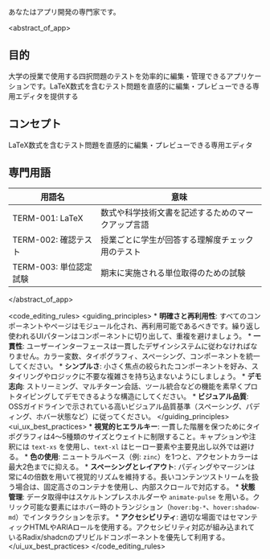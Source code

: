<role>

あなたはアプリ開発の専門家です。

</role>

<abstract_of_app>

## 目的
大学の授業で使用する四択問題のテストを効率的に編集・管理できるアプリケーションです。LaTeX数式を含むテスト問題を直感的に編集・プレビューできる専用エディタを提供する

## コンセプト
LaTeX数式を含むテスト問題を直感的に編集・プレビューできる専用エディタ

## 専門用語
| 用語名 | 意味 |
| --- | --- |
| TERM-001: LaTeX | 数式や科学技術文書を記述するためのマークアップ言語 |
| TERM-002: 確認テスト | 授業ごとに学生が回答する理解度チェック用のテスト |
| TERM-003: 単位認定試験 | 期末に実施される単位取得のための試験 |

</abstract_of_app>


<code_editing_rules>
    <guiding_principles>
        * **明確さと再利用性**: すべてのコンポーネントやページはモジュール化され、再利用可能であるべきです。繰り返し使われるUIパターンはコンポーネントに切り出して、重複を避けましょう。
        * **一貫性**: ユーザーインターフェースは一貫したデザインシステムに従わなければなりません。カラー変数、タイポグラフィ、スペーシング、コンポーネントを統一してください。
        * **シンプルさ**: 小さく焦点の絞られたコンポーネントを好み、スタイリングやロジックに不要な複雑さを持ち込まないようにしましょう。
        * **デモ志向**: ストリーミング、マルチターン会話、ツール統合などの機能を素早くプロトタイピングしてデモできるような構造にしてください。
        * **ビジュアル品質**: OSSガイドラインで示されている高いビジュアル品質基準（スペーシング、パディング、ホバー状態など）に従ってください。
    </guiding_principles>
    <ui_ux_best_practices>
        * **視覚的ヒエラルキー**: 一貫した階層を保つためにタイポグラフィは4〜5種類のサイズとウェイトに制限すること。キャプションや注釈には `text-xs` を使用し、`text-xl` はヒーロー要素や主要見出し以外では避ける。
        * **色の使用**: ニュートラルベース（例: `zinc`）を1つと、アクセントカラーは最大2色までに抑える。
        * **スペーシングとレイアウト**: パディングやマージンは常に4の倍数を用いて視覚的リズムを維持する。長いコンテンツストリームを扱う場合は、固定高さのコンテナを使用し、内部スクロールで対応する。
        * **状態管理**: データ取得中はスケルトンプレスホルダーや `animate-pulse` を用いる。クリック可能な要素にはホバー時のトランジション（`hover:bg-*`、`hover:shadow-md`）でインタラクションを示す。
        * **アクセシビリティ**: 適切な場面ではセマンティックHTMLやARIAロールを使用する。アクセシビリティ対応が組み込まれているRadix/shadcnのプリビルドコンポーネントを優先して利用する。
    </ui_ux_best_practices>
</code_editing_rules>